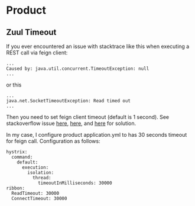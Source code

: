 # Product
## Zuul Timeout
If you ever encountered an issue with stacktrace like this when executing a REST call via feign client:

    ...
    Caused by: java.util.concurrent.TimeoutException: null
    ...

or this

    ...
    java.net.SocketTimeoutException: Read timed out
    ...

Then you need to set feign client timeout (default is 1 second). See stackoverflow issue [here](http://stackoverflow.com/questions/40327631/service-via-zuul-cant-connect-to-gmail/40341898#40341898), [here](https://github.com/spring-cloud/spring-cloud-netflix/issues/696), and [here](http://stackoverflow.com/questions/28904247/zuul-timing-out-in-long-ish-requests) for solution.

In my case, I configure product application.yml to has 30 seconds timeout for feign call. Configuration as follows:

    hystrix:
      command:
        default:
          execution:
            isolation:
              thread:
                timeoutInMilliseconds: 30000
    ribbon:
      ReadTimeout: 30000
      ConnectTimeout: 30000

